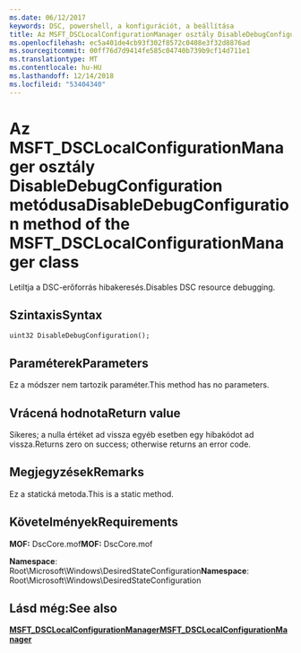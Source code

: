 ```yaml
---
ms.date: 06/12/2017
keywords: DSC, powershell, a konfigurációt, a beállítása
title: Az MSFT_DSCLocalConfigurationManager osztály DisableDebugConfiguration metódusa
ms.openlocfilehash: ec5a401de4cb93f302f8572c0408e3f32d8876ad
ms.sourcegitcommit: 00ff76d7d9414fe585c04740b739b9cf14d711e1
ms.translationtype: MT
ms.contentlocale: hu-HU
ms.lasthandoff: 12/14/2018
ms.locfileid: "53404340"
---
```

# <a name="disabledebugconfiguration-method-of-the-msftdsclocalconfigurationmanager-class"></a><span data-ttu-id="e4b99-103">Az MSFT_DSCLocalConfigurationManager osztály DisableDebugConfiguration metódusa</span><span class="sxs-lookup"><span data-stu-id="e4b99-103">DisableDebugConfiguration method of the MSFT_DSCLocalConfigurationManager class</span></span>

<span data-ttu-id="e4b99-104">Letiltja a DSC-erőforrás hibakeresés.</span><span class="sxs-lookup"><span data-stu-id="e4b99-104">Disables DSC resource debugging.</span></span>

## <a name="syntax"></a><span data-ttu-id="e4b99-105">Szintaxis</span><span class="sxs-lookup"><span data-stu-id="e4b99-105">Syntax</span></span>

```mof
uint32 DisableDebugConfiguration();
```

## <a name="parameters"></a><span data-ttu-id="e4b99-106">Paraméterek</span><span class="sxs-lookup"><span data-stu-id="e4b99-106">Parameters</span></span>

<span data-ttu-id="e4b99-107">Ez a módszer nem tartozik paraméter.</span><span class="sxs-lookup"><span data-stu-id="e4b99-107">This method has no parameters.</span></span>

## <a name="return-value"></a><span data-ttu-id="e4b99-108">Vrácená hodnota</span><span class="sxs-lookup"><span data-stu-id="e4b99-108">Return value</span></span>

<span data-ttu-id="e4b99-109">Sikeres; a nulla értéket ad vissza egyéb esetben egy hibakódot ad vissza.</span><span class="sxs-lookup"><span data-stu-id="e4b99-109">Returns zero on success; otherwise returns an error code.</span></span>

## <a name="remarks"></a><span data-ttu-id="e4b99-110">Megjegyzések</span><span class="sxs-lookup"><span data-stu-id="e4b99-110">Remarks</span></span>

<span data-ttu-id="e4b99-111">Ez a statická metoda.</span><span class="sxs-lookup"><span data-stu-id="e4b99-111">This is a static method.</span></span>

## <a name="requirements"></a><span data-ttu-id="e4b99-112">Követelmények</span><span class="sxs-lookup"><span data-stu-id="e4b99-112">Requirements</span></span>

<span data-ttu-id="e4b99-113">**MOF:** DscCore.mof</span><span class="sxs-lookup"><span data-stu-id="e4b99-113">**MOF:** DscCore.mof</span></span>

<span data-ttu-id="e4b99-114">**Namespace**: Root\Microsoft\Windows\DesiredStateConfiguration</span><span class="sxs-lookup"><span data-stu-id="e4b99-114">**Namespace**: Root\Microsoft\Windows\DesiredStateConfiguration</span></span>

## <a name="see-also"></a><span data-ttu-id="e4b99-115">Lásd még:</span><span class="sxs-lookup"><span data-stu-id="e4b99-115">See also</span></span>

[<span data-ttu-id="e4b99-116">**MSFT_DSCLocalConfigurationManager**</span><span class="sxs-lookup"><span data-stu-id="e4b99-116">**MSFT_DSCLocalConfigurationManager**</span></span>](msft-dsclocalconfigurationmanager.md)
